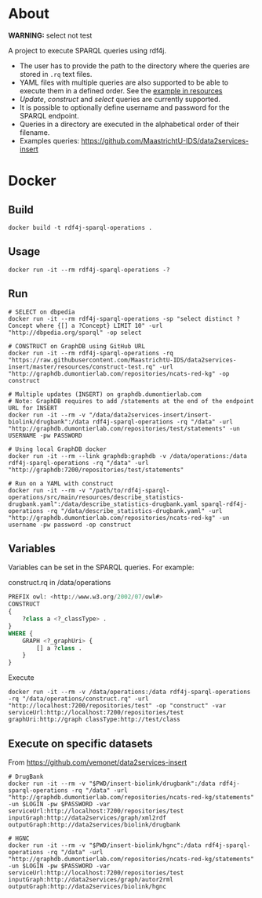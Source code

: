 # About
**WARNING:** select not test

A project to execute SPARQL queries using rdf4j. 

* The user has to provide the path to the directory where the queries are stored in `.rq` text files. 
* YAML files with multiple queries are also supported to be able to execute them in a defined order. See the [example in resources](https://github.com/vemonet/rdf4j-sparql-operations/blob/master/src/main/resources/describe_statistics-drugbank.yaml)
* *Update*, *construct* and *select* queries are currently supported. 
* It is possible to optionally define username and password for the SPARQL endpoint.
* Queries in a directory are executed in the alphabetical order of their filename.
* Examples queries: https://github.com/MaastrichtU-IDS/data2services-insert



# Docker
## Build
```shell
docker build -t rdf4j-sparql-operations .
```
## Usage
```shell
docker run -it --rm rdf4j-sparql-operations -?
```
## Run
```shell
# SELECT on dbpedia
docker run -it --rm rdf4j-sparql-operations -sp "select distinct ?Concept where {[] a ?Concept} LIMIT 10" -url "http://dbpedia.org/sparql" -op select

# CONSTRUCT on GraphDB using GitHub URL
docker run -it --rm rdf4j-sparql-operations -rq "https://raw.githubusercontent.com/MaastrichtU-IDS/data2services-insert/master/resources/construct-test.rq" -url "http://graphdb.dumontierlab.com/repositories/ncats-red-kg" -op construct

# Multiple updates (INSERT) on graphdb.dumontierlab.com 
# Note: GraphDB requires to add /statements at the end of the endpoint URL for INSERT
docker run -it --rm -v "/data/data2services-insert/insert-biolink/drugbank":/data rdf4j-sparql-operations -rq "/data" -url "http://graphdb.dumontierlab.com/repositories/test/statements" -un USERNAME -pw PASSWORD

# Using local GraphDB docker
docker run -it --rm --link graphdb:graphdb -v /data/operations:/data rdf4j-sparql-operations -rq "/data" -url "http://graphdb:7200/repositories/test/statements"

# Run on a YAML with construct
docker run -it --rm -v "/path/to/rdf4j-sparql-operations/src/main/resources/describe_statistics-drugbank.yaml":/data/describe_statistics-drugbank.yaml sparql-rdf4j-operations -rq "/data/describe_statistics-drugbank.yaml" -url "http://graphdb.dumontierlab.com/repositories/ncats-red-kg" -un username -pw password -op construct
```

## Variables

Variables can be set in the SPARQL queries. For example:

construct.rq in /data/operations

```sql
PREFIX owl: <http://www.w3.org/2002/07/owl#>
CONSTRUCT 
{ 
    ?class a <?_classType> .
}
WHERE {
    GRAPH <?_graphUri> {
        [] a ?class .
    }
}
```

Execute

```shell
docker run -it --rm -v /data/operations:/data rdf4j-sparql-operations -rq "/data/operations/construct.rq" -url "http://localhost:7200/repositories/test" -op "construct" -var serviceUrl:http://localhost:7200/repositories/test graphUri:http://graph classType:http://test/class 

```

 ## Execute on specific datasets

From https://github.com/vemonet/data2services-insert 

```shell
# DrugBank
docker run -it --rm -v "$PWD/insert-biolink/drugbank":/data rdf4j-sparql-operations -rq "/data" -url "http://graphdb.dumontierlab.com/repositories/ncats-red-kg/statements" -un $LOGIN -pw $PASSWORD -var serviceUrl:http://localhost:7200/repositories/test inputGraph:http://data2services/graph/xml2rdf outputGraph:http://data2services/biolink/drugbank

# HGNC
docker run -it --rm -v "$PWD/insert-biolink/hgnc":/data rdf4j-sparql-operations -rq "/data" -url "http://graphdb.dumontierlab.com/repositories/ncats-red-kg/statements" -un $LOGIN -pw $PASSWORD -var serviceUrl:http://localhost:7200/repositories/test inputGraph:http://data2services/graph/autor2rml outputGraph:http://data2services/biolink/hgnc
```

